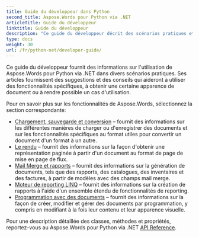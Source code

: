 ```yaml
---
title: Guide du développeur dans Python
second_title: Aspose.Words pour Python via .NET
articleTitle: Guide du développeur
linktitle: Guide du développeur
description: "Ce guide du développeur décrit des scénarios pratiques et des conseils pour vous aider à utiliser des fonctionnalités spécifiques de Aspose.Words pour Python via .NET, à obtenir une certaine apparence de document ou à rendre possible un cas d'utilisation."
type: docs
weight: 30
url: /fr/python-net/developer-guide/
---
```


Ce guide du développeur fournit des informations sur l'utilisation de Aspose.Words pour Python via .NET dans divers scénarios pratiques. Ses articles fournissent des suggestions et des conseils qui aideront à utiliser des fonctionnalités spécifiques, à obtenir une certaine apparence de document ou à rendre possible un cas d'utilisation.

Pour en savoir plus sur les fonctionnalités de Aspose.Words, sélectionnez la section correspondante:

- [Chargement, sauvegarde et conversion](/words/fr/python-net/loading-saving-and-converting/) – fournit des informations sur les différentes manières de charger ou d'enregistrer des documents et sur les fonctionnalités spécifiques au format utiles pour convertir un document d'un format à un autre.
- [Le rendu](/words/fr/python-net/rendering/) – fournit des informations sur la façon d'obtenir une représentation paginée à partir d'un document au format de page de mise en page de flux.
- [Mail Merge et rapports](https://docs.aspose.com/words/python-net/mail-merge-and-reporting/) – fournit des informations sur la génération de documents, tels que des rapports, des catalogues, des inventaires et des factures, à partir de modèles avec des champs mail merge.
- [Moteur de reporting LINQ](https://docs.aspose.com/words/python-net/linq-reporting-engine/) – fournit des informations sur la création de rapports à l'aide d'un ensemble étendu de fonctionnalités de reporting.
- [Programmation avec des documents](/words/fr/python-net/programming-with-documents/) – fournit des informations sur la façon de créer, modifier et gérer des documents par programmation, y compris en modifiant à la fois leur contenu et leur apparence visuelle.

Pour une description détaillée des classes, méthodes et propriétés, reportez-vous au Aspose.Words pour Python via .NET [API Reference](https://reference.aspose.com/words/python-net/).
